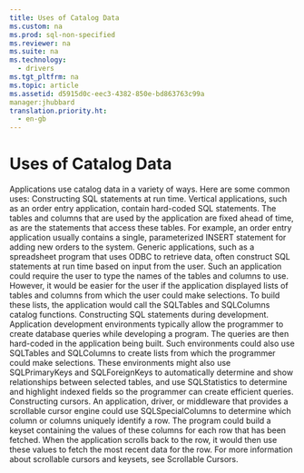 ```yaml
---
title: Uses of Catalog Data
ms.custom: na
ms.prod: sql-non-specified
ms.reviewer: na
ms.suite: na
ms.technology: 
  - drivers
ms.tgt_pltfrm: na
ms.topic: article
ms.assetid: d5915d0c-eec3-4382-850e-bd863763c99a
manager:jhubbard
translation.priority.ht: 
  - en-gb
---
```

# Uses of Catalog Data
<?xml version="1.0" encoding="utf-8"?>
<developerReferenceWithoutSyntaxDocument xmlns="http://ddue.schemas.microsoft.com/authoring/2003/5" xmlns:xlink="http://www.w3.org/1999/xlink" xmlns:xsi="http://www.w3.org/2001/XMLSchema-instance" xsi:schemaLocation="http://ddue.schemas.microsoft.com/authoring/2003/5 http://dduestorage.blob.core.windows.net/ddueschema/developer.xsd">
  <introduction>
    <para>Applications use catalog data in a variety of ways. Here are some common uses:  </para>
    <list class="bullet">
      <listItem>
        <para>             <legacyBold>Constructing SQL statements at run time.</legacyBold> Vertical applications, such as an order entry application, contain hard-coded SQL statements. The tables and columns that are used by the application are fixed ahead of time, as are the statements that access these tables. For example, an order entry application usually contains a single, parameterized <legacyBold>INSERT</legacyBold> statement for adding new orders to the system. </para>
        <para>Generic applications, such as a spreadsheet program that uses ODBC to retrieve data, often construct SQL statements at run time based on input from the user. Such an application could require the user to type the names of the tables and columns to use. However, it would be easier for the user if the application displayed lists of tables and columns from which the user could make selections. To build these lists, the application would call the <legacyBold>SQLTables</legacyBold> and <legacyBold>SQLColumns</legacyBold> catalog functions. </para>
      </listItem>
      <listItem>
        <para>             <legacyBold>Constructing SQL statements during development.</legacyBold> Application development environments typically allow the programmer to create database queries while developing a program. The queries are then hard-coded in the application being built. </para>
        <para>Such environments could also use <legacyBold>SQLTables</legacyBold> and <legacyBold>SQLColumns</legacyBold> to create lists from which the programmer could make selections. These environments might also use <legacyBold>SQLPrimaryKeys</legacyBold> and <legacyBold>SQLForeignKeys</legacyBold> to automatically determine and show relationships between selected tables, and use <legacyBold>SQLStatistics</legacyBold> to determine and highlight indexed fields so the programmer can create efficient queries. </para>
      </listItem>
      <listItem>
        <para>             <legacyBold>Constructing cursors.</legacyBold> An application, driver, or middleware that provides a scrollable cursor engine could use <legacyBold>SQLSpecialColumns</legacyBold> to determine which column or columns uniquely identify a row. The program could build a <legacyItalic>keyset</legacyItalic> containing the values of these columns for each row that has been fetched. When the application scrolls back to the row, it would then use these values to fetch the most recent data for the row. For more information about scrollable cursors and keysets, see <legacyLink xlink:href="2c8a5f50-9b37-452f-8160-05f42bc4d97e">Scrollable Cursors</legacyLink>.</para>
      </listItem>
    </list>
  </introduction>
  <relatedTopics />
</developerReferenceWithoutSyntaxDocument>